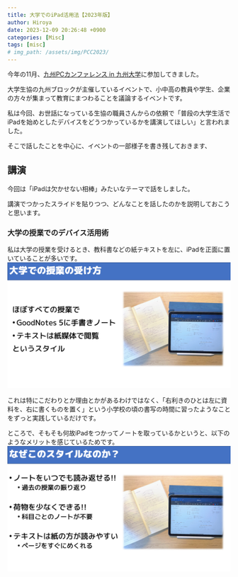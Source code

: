 ```yaml
---
title: 大学でのiPad活用法【2023年版】
author: Hiroya
date: 2023-12-09 20:26:48 +0900
categories: [Misc]
tags: [misc]
# img_path: /assets/img/PCC2023/
---
```


今年の11月、[九州PCカンファレンス in 九州大学](https://kyushu.seikyou.ne.jp/pcc2023)に参加してきました。

大学生協の九州ブロックが主催しているイベントで、小中高の教員や学生、企業の方々が集まって教育にまつわることを議論するイベントです。

私は今回、お世話になっている生協の職員さんからの依頼で「普段の大学生活でiPadを始めとしたデバイスをどうつかっているかを講演してほしい」と言われました。

そこで話したことを中心に、イベントの一部様子を書き残しておきます、

## 講演
今回は「iPadは欠かせない相棒」みたいなテーマで話をしました。

講演でつかったスライドを貼りつつ、どんなことを話したのかを説明しておこうと思います。

### 大学の授業でのデバイス活用術
私は大学の授業を受けるとき、教科書などの紙テキストを左に、iPadを正面に置いていることが多いです。
![alt](/assets/img/PCC2023/PCC_Slide_04.PNG)

これは特にこだわりとか理由とかがあるわけではなく、「右利きのひとは左に資料を、右に書くものを置く」という小学校の頃の書写の時間に習ったようなことをずっと実践しているだけです。

ところで、そもそも何故iPadをつかってノートを取っているかというと、以下のようなメリットを感じているためです。
![alt](/assets/img/PCC2023/PCC_Slide_05.PNG)

